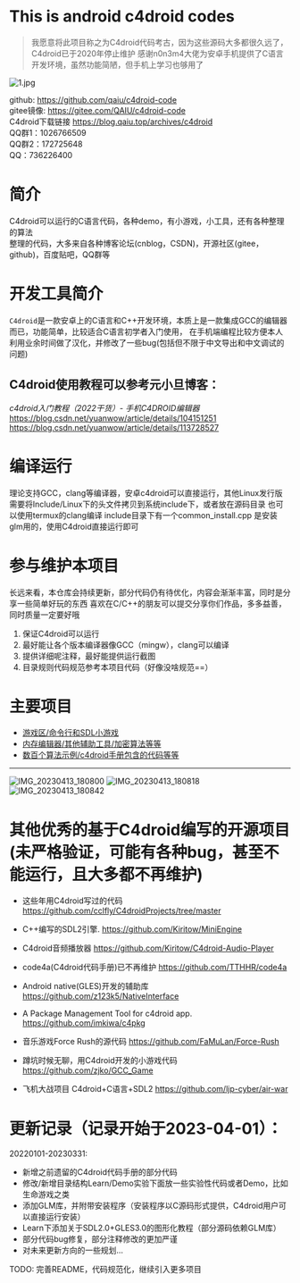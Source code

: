 # This is android c4droid codes
> 我愿意将此项目称之为C4droid代码考古，因为这些源码大多都很久远了，C4droid已于2020年停止维护
> 感谢n0n3m4大佬为安卓手机提供了C语言开发环境，虽然功能简陋，但手机上学习也够用了

![1.jpg](https://img.shields.io/badge/c4droid_example-200+-green)

github: https://github.com/qaiu/c4droid-code  
gitee镜像: https://gitee.com/QAIU/c4droid-code  
C4droid下载链接 https://blog.qaiu.top/archives/c4droid  
QQ群1：1026766509  
QQ群2：172725648  
QQ：736226400  

# 简介
C4droid可以运行的C语言代码，各种demo，有小游戏，小工具，还有各种整理的算法  
整理的代码，大多来自各种博客论坛(cnblog，CSDN)，开源社区(gitee，github)，百度贴吧，QQ群等  
# 开发工具简介
`C4droid`是一款安卓上的C语言和C++开发环境，本质上是一款集成GCC的编辑器而已，功能简单，比较适合C语言初学者入门使用，
在手机端编程比较方便本人利用业余时间做了汉化，并修改了一些bug(包括但不限于中文导出和中文调试的问题)  
## C4droid使用教程可以参考元小旦博客：
*c4droid入门教程（2022干货）- 手机C4DROID编辑器*  
https://blog.csdn.net/yuanwow/article/details/104151251  
https://blog.csdn.net/yuanwow/article/details/113728527  

# 编译运行
理论支持GCC，clang等编译器，安卓c4droid可以直接运行，其他Linux发行版
需要将Include/Linux下的头文件拷贝到系统include下，或者放在源码目录
也可以使用termux的clang编译
include目录下有一个common_install.cpp 是安装glm用的，使用C4droid直接运行即可

# 参与维护本项目
长远来看，本仓库会持续更新，部分代码仍有待优化，内容会渐渐丰富，同时是分享一些简单好玩的东西
喜欢在C/C++的朋友可以提交分享你们作品，多多益善，同时质量一定要好哦
1. 保证C4droid可以运行
2. 最好能让各个版本编译器像GCC（mingw），clang可以编译
3. 提供详细呢注释，最好能提供运行截图
4. 目录规则代码规范参考本项目代码（好像没啥规范==）

# 主要项目
- [游戏区/命令行和SDL小游戏](https://github.com/qaiu/c4droid-code/tree/main/Game)
- [内存编辑器/其他辅助工具/加密算法等等](https://github.com/qaiu/c4droid-code/tree/main/Tool/memedit)
- [数百个算法示例/c4droid手册包含的代码等等](https://github.com/qaiu/c4droid-code/tree/main/Learn/C%E8%AF%AD%E8%A8%80%E5%9F%BA%E7%A1%80%E7%AE%97%E6%B3%95)

-----
![IMG_20230413_180800](https://bd2.qaiu.cn/blog/IMG_20230413_180800.jpg)
![IMG_20230413_180818](https://bd2.qaiu.cn/blog/IMG_20230413_180818.jpg)
![IMG_20230413_180842](https://bd2.qaiu.cn/blog/IMG_20230413_180842.jpg)

# 其他优秀的基于C4droid编写的开源项目(未严格验证，可能有各种bug，甚至不能运行，且大多都不再维护)
- 这些年用C4droid写过的代码 https://github.com/cclfly/C4droidProjects/tree/master

- C++编写的SDL2引擎. https://github.com/Kiritow/MiniEngine

- C4droid音频播放器 https://github.com/Kiritow/C4droid-Audio-Player

- code4a(C4droid代码手册)已不再维护 https://github.com/TTHHR/code4a

- Android native(GLES)开发的辅助库 https://github.com/z123k5/NativeInterface

- A Package Management Tool for c4droid app. https://github.com/imkiwa/c4pkg

- 音乐游戏Force Rush的源代码 https://github.com/FaMuLan/Force-Rush

- 蹲坑时候无聊，用C4droid开发的小游戏代码 https://github.com/zjko/GCC_Game

- 飞机大战项目 C4droid+C语言+SDL2 https://github.com/ljp-cyber/air-war



# 更新记录（记录开始于2023-04-01）：

20220101-20230331:
- 新增之前遗留的C4droid代码手册的部分代码
- 修改/新增目录结构Learn/Demo实验下面放一些实验性代码或者Demo，比如生命游戏之类
- 添加GLM库，并附带安装程序（安装程序以C源码形式提供，C4droid用户可以直接运行安装）
- Learn下添加关于SDL2.0+GLES3.0的图形化教程（部分源码依赖GLM库）
- 部分代码bug修复，部分注释修改的更加严谨
- 对未来更新方向的一些规划...

TODO: 完善README，代码规范化，继续引入更多项目



